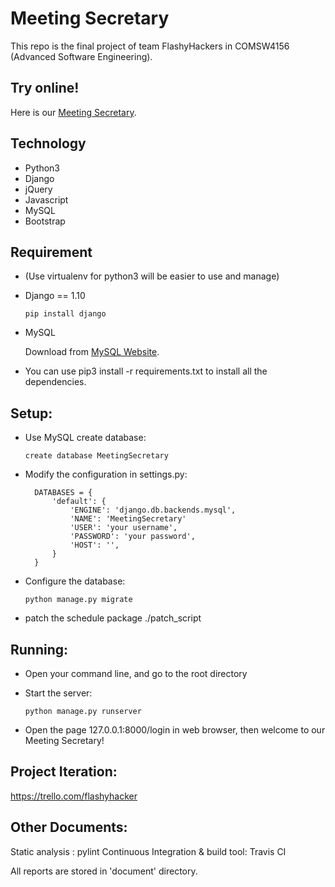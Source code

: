# Meeting Secretary

This repo is the final project of team FlashyHackers in COMSW4156 (Advanced Software Engineering).

## Try online!
Here is our [Meeting Secretary](https://meeting-secretary-188318.appspot.com).

## Technology

* Python3
* Django
* jQuery
* Javascript
* MySQL
* Bootstrap

## Requirement

* (Use virtualenv for python3 will be easier to use and manage)

* Django == 1.10

      pip install django
* MySQL 
    
    Download from [MySQL Website](https://www.mysql.com/downloads/).

* You can use pip3 install -r requirements.txt to install all the dependencies.

## Setup:

* Use MySQL create database:

      create database MeetingSecretary

* Modify the configuration in settings.py:

        DATABASES = {
            'default': {
                'ENGINE': 'django.db.backends.mysql',
                'NAME': 'MeetingSecretary'
                'USER': 'your username',
                'PASSWORD': 'your password',
                'HOST': '',
            } 
        }
    
* Configure the database: 
                    
      python manage.py migrate

* patch the schedule package
      ./patch_script

## Running:
* Open your command line, and go to the root directory
* Start the server: 
            
      python manage.py runserver
* Open the page 127.0.0.1:8000/login in web browser, then welcome to our Meeting Secretary! 
    
## Project Iteration:

https://trello.com/flashyhacker

## Other Documents: 

Static analysis : pylint
Continuous Integration & build tool: Travis CI

All reports are stored in 'document' directory.
